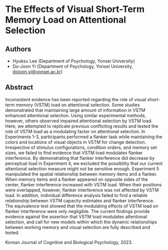 # The Effects of Visual Short-Term Memory Load on Attentional Selection

## Authors

* Hyuksu Lee (Department of Psychology, Yonsei University) 
* Do-Joon Yi (Department of Psychology, Yonsei University, dojoon.yi@yonsei.ac.kr)

## Abstract

Inconsistent evidence has been reported regarding the role of visual short-term memory (VSTM) load on attentional selection. Some studies demonstrated that maintaining large amount of information in VSTM enhanced attentional selection. Using similar experimental methods, however, others observed impaired attentional selection by VSTM load. Here, we attempted to replicate previous conflicting results and tested the role of VSTM load as a modulating factor on attentional selection. In Experiments 1-3, participants performed a flanker task while maintaining the colors and locations of visual objects in VSTM for change detection. Irrespective of stimulus configurations, condition orders, and memory set sizes, we failed to find evidence that VSTM load modulates flanker interference. By demonstrating that flanker interference did decrease by perceptual load in Experiment 4, we excluded the possibility that our current attentional selection measure might not be sensitive enough. Experiment 5 manipulated the spatial relationship between memory items and a flanker. When memory items and a flanker appeared on opposite sides of the center, flanker interference increased with VSTM load. When their positions were overlapped, however, flanker interference was not affected by VSTM load. In addition, individual difference analysis failed to find a reliable relationship between VSTM capacity estimates and flanker interference. The equivalence test showed that the modulating effects of VSTM load on flanker interference were only negligible. The current findings provide evidence against the assertion that VSTM load modulates attentional selection, and call for new models within which the dynamic relationships between working memory and visual selection are fully described and tested.

Korean Journal of Cognitive and Biological Psychology, 2023.
